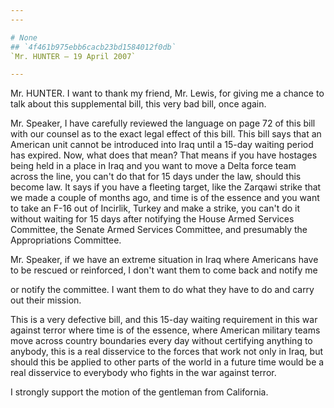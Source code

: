 ```yaml
---
---

# None
## `4f461b975ebb6cacb23bd1584012f0db`
`Mr. HUNTER — 19 April 2007`

---
```



Mr. HUNTER. I want to thank my friend, Mr. Lewis, for giving me a 
chance to talk about this supplemental bill, this very bad bill, once 
again.

Mr. Speaker, I have carefully reviewed the language on page 72 of 
this bill with our counsel as to the exact legal effect of this bill. 
This bill says that an American unit cannot be introduced into Iraq 
until a 15-day waiting period has expired. Now, what does that mean? 
That means if you have hostages being held in a place in Iraq and you 
want to move a Delta force team across the line, you can't do that for 
15 days under the law, should this become law. It says if you have a 
fleeting target, like the Zarqawi strike that we made a couple of 
months ago, and time is of the essence and you want to take an F-16 out 
of Incirlik, Turkey and make a strike, you can't do it without waiting 
for 15 days after notifying the House Armed Services Committee, the 
Senate Armed Services Committee, and presumably the Appropriations 
Committee.

Mr. Speaker, if we have an extreme situation in Iraq where Americans 
have to be rescued or reinforced, I don't want them to come back and 
notify me


or notify the committee. I want them to do what they have to do and 
carry out their mission.

This is a very defective bill, and this 15-day waiting requirement in 
this war against terror where time is of the essence, where American 
military teams move across country boundaries every day without 
certifying anything to anybody, this is a real disservice to the forces 
that work not only in Iraq, but should this be applied to other parts 
of the world in a future time would be a real disservice to everybody 
who fights in the war against terror.

I strongly support the motion of the gentleman from California.